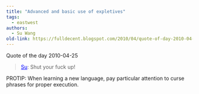 ```yaml
---
title: "Advanced and basic use of expletives"
tags: 
  - eastwest	
authors:
  - Su Wang
old-link: https://fulldecent.blogspot.com/2010/04/quote-of-day-2010-04-25.html
---
```


Quote of the day 2010-04-25

> <span style="color: blue;"><u>Su</u></span>: Shut your fuck up!

PROTIP: When learning a new language, pay particular attention to curse phrases for proper execution.
